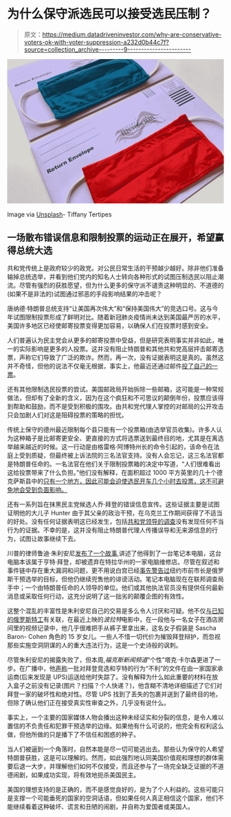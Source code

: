 # 为什么保守派选民可以接受选民压制？

> 原文：<https://medium.datadriveninvestor.com/why-are-conservative-voters-ok-with-voter-suppression-a232d0b44c7f?source=collection_archive---------9----------------------->

![](img/9f9e6da8768f5b99c1b8386ea2675033.png)

Image via [Unsplash](https://images.unsplash.com/photo-1595265616827-2cbbd0c39418?ixlib=rb-1.2.1&ixid=eyJhcHBfaWQiOjEyMDd9&auto=format&fit=crop&w=1050&q=80)- Tiffany Tertipes

## 一场散布错误信息和限制投票的运动正在展开，希望赢得总统大选

共和党传统上是政府较少的政党。对公民日常生活的干预越少越好。除非他们准备输掉总统选举，并看到他们党内的知名人士转向各种形式的试图压制选民以阻止潮流。尽管有强烈的获胜愿望，但为什么更多的保守派不谴责这种明显的、不道德的(如果不是非法的)试图通过邪恶的手段影响结果的冲击呢？

唐纳德·特朗普总统支持“让美国再次伟大”和“保持美国伟大”的竞选口号。这与今年试图限制投票形成了鲜明对比。随着新冠肺炎疫情尚未达到美国最严厉的水平，美国许多地区已经使邮寄投票变得更加容易，以确保人们在投票时感到安全。

人们普遍认为民主党会从更多的邮寄投票中受益，但是研究表明事实并非如此，唯一的实际影响是更多的人投票。这并没有阻止特朗普和其他共和党高层抨击邮寄选票，声称它们导致了广泛的欺诈。然而，再一次，没有证据表明这是真的。虽然这并不奇怪，但他的说法不仅毫无根据，事实上，他最近还通过邮件[投了自己的一票](https://www.npr.org/2020/08/19/903886567/trump-while-attacking-mail-voti)。

还有其他限制选民投票的尝试。美国邮政局开始拆除一些邮箱，这可能是一种常规做法，但却有了全新的含义，因为在这个疯狂和不可思议的颠倒年份，投票应该得到帮助和鼓励，而不是受到积极的围攻。由共和党代理人掌控的对邮局的公开攻击只会加剧人们对这是阻碍投票的策略的担忧。

传统上保守的德州最近限制每个县只能有一个投票箱(由选举官员收集)。许多人认为这种箱子是比邮寄更安全、更直接的方式将选票送到最终目的地，尤其是在离选举越来越近的时候。这一行动是由格雷格·阿博特州长的命令引起的，该命令在法庭上受到质疑，但最终被上诉法院的三名法官支持。没有人会忘记，这三名法官都是特朗普任命的。一名法官在他们关于限制投票箱的决定中写道，“人们很难看出这给投票带来了什么负担。”他们没有解释，在面积超过 1000 平方英里的几十个德克萨斯县中的[只有一个地方，因此可能会迫使选民开车几个小时去投票，这不可避免地会受到负面影响。](http://List_of_counties_in_Texas)

还有一系列旨在抹黑民主党候选人乔·拜登的错误信息宣传。这些证据主要是试图证明他的大儿子 Hunter 由于其父亲的政治干预，在乌克兰工作期间获得了不适当的好处。没有任何证据表明这已经发生，包括[共和党领导的调查](https://www.nytimes.com/2020/09/23/us/politics/biden-inquiry-republicans-johnson.html)没有发现任何不当行为的证据。不幸的是，这并没有阻止特朗普代理人传播误导和无来源信息的行为，试图让故事继续下去。

川普的律师鲁迪·朱利安尼[发布了一个故事](https://www.usatoday.com/story/news/politics/2020/10/21/rudy-giuliani-gives-alleged-hunter-biden-laptop-authorities/6005040002/),讲述了他得到了一台笔记本电脑，这台电脑本该属于亨特·拜登，却被遗弃在特拉华州的一家电脑维修店。尽管在叙述和事件链中存在重大漏洞和问题，更不用说白宫已经[事先警告过](https://thehill.com/policy/national-security/521328-intelligence-officials-warned-trump-that-giuliani-was-target-of)纽约市前市长是俄罗斯干预选举的目标，但他仍继续兜售他的诽谤活动。笔记本电脑现在在联邦调查局手中；一个由特朗普任命的人领导的单位。他们或其他执法官员没有提供任何最新消息或采取任何行动，这充分说明了这一拙劣的颠覆企图的有效性。

这整个混乱的丰富性是朱利安尼自己的交易是多么令人讨厌和可疑。他不仅[与已知的俄罗斯特工](https://thehill.com/policy/national-security/521328-intelligence-officials-warned-trump-that-giuliani-was-target-of)有关联，在最近上映的*波拉特*电影中，在一段他与一名女子在酒店房间里的视频记录中，他几乎很难把手从裤子里拿出来，这名女子假装是 Sascha Baron- Cohen 角色的 15 岁女儿。一些人不惜一切代价为摧毁拜登辩护，而忽视那些实施空洞阴谋的人的重大违法行为，这是一个史诗般的讽刺。

尽管朱利安尼的揭露失败了，但本周,*福克斯新闻频道*“个性”塔克·卡尔森更进了一步。在广播中，他[声称](https://www.businessinsider.com/tucker-carlson-gave-no-details-hunter-biden-docs-damning-2020-10)一批对拜登竞选和亨特的行为“不利”的文件在由一家国家承运商(后来发现是 UPS)运送给他时失踪了。没有解释为什么如此重要的材料在放入盒子之前没有记录(图片？扫描？个人快递？)，他含糊不清地详细描述了它们对拜登一家的破坏性和绝对性。尽管 UPS 找到了丢失的包裹并送到了最终目的地，但除了确认他们正在接受真实性审查之外，几乎没有说什么。

事实上，一个主要的国家媒体人物会播出这种未经证实和分裂的信息，是令人难以置信的不负责任和犯罪干预选举的边缘。如果他有什么可说的，他完全有权利这么做，但他所做的只是播下了不信任和困惑的种子。

当人们被逼到一个角落时，自然本能是尽一切可能逃出去。那些认为保守的人希望特朗普获胜，这是可以理解的。然而，如此强烈地认同美国价值观和理想的群体需要后退一大步，并理解他们如何不仅接受，而且还参与了一场完全缺乏证据的不道德闹剧，如果成功实现，将有效地扼杀美国民主。

美国的理想支持的是正确的，而不是感觉良好的，是为了个人利益的。这些可能只是支撑一个可能垂死的国家的空洞话语，但如果任何人真正相信这个国家，他们不能继续看着这种破坏、谎言和丑陋的闹剧，并自称为爱国者或美国人。